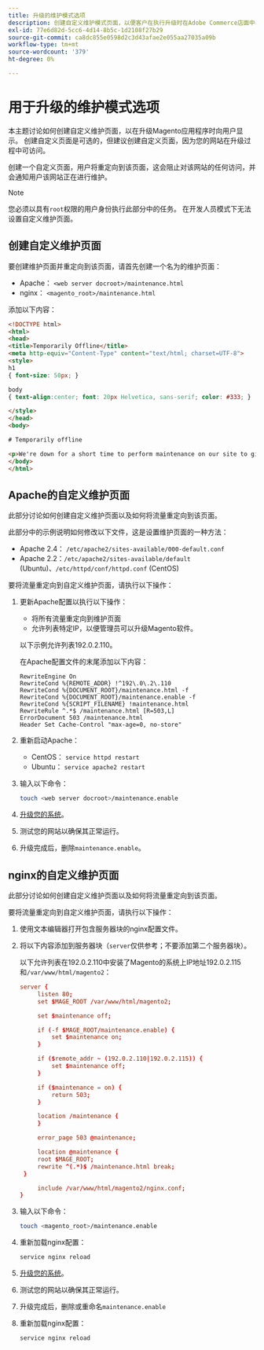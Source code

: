 ```yaml
---
title: 升级的维护模式选项
description: 创建自定义维护模式页面，以便客户在执行升级时在Adobe Commerce店面中看到该页面。
exl-id: 77e6d82d-5cc6-4d14-8b5c-1d2108f27b29
source-git-commit: ca8dc855e0598d2c3d43afae2e055aa27035a09b
workflow-type: tm+mt
source-wordcount: '379'
ht-degree: 0%

---
```


# 用于升级的维护模式选项

本主题讨论如何创建自定义维护页面，以在升级Magento应用程序时向用户显示。 创建自定义页面是可选的，但建议创建自定义页面，因为您的网站在升级过程中可访问。

创建一个自定义页面，用户将重定向到该页面，这会阻止对该网站的任何访问，并会通知用户该网站正在进行维护。

>[!NOTE]
>
>您必须以具有`root`权限的用户身份执行此部分中的任务。 在开发人员模式下无法设置自定义维护页面。

## 创建自定义维护页面

要创建维护页面并重定向到该页面，请首先创建一个名为的维护页面：

- Apache： `<web server docroot>/maintenance.html`
- nginx： `<magento_root>/maintenance.html`

添加以下内容：

```html
<!DOCTYPE html>
<html>
<head>
<title>Temporarily Offline</title>
<meta http-equiv="Content-Type" content="text/html; charset=UTF-8">
<style>
h1
{ font-size: 50px; }

body
{ text-align:center; font: 20px Helvetica, sans-serif; color: #333; }

</style>
</head>
<body>

# Temporarily offline

<p>We're down for a short time to perform maintenance on our site to give you the best possible experience. Check back soon!</p>
</body>
</html>
```

## Apache的自定义维护页面

此部分讨论如何创建自定义维护页面以及如何将流量重定向到该页面。

此部分中的示例说明如何修改以下文件，这是设置维护页面的一种方法：

- Apache 2.4： `/etc/apache2/sites-available/000-default.conf`
- Apache 2.2：`/etc/apache2/sites-available/default` (Ubuntu)、`/etc/httpd/conf/httpd.conf` (CentOS)

要将流量重定向到自定义维护页面，请执行以下操作：

1. 更新Apache配置以执行以下操作：

   - 将所有流量重定向到维护页面
   - 允许列表特定IP，以便管理员可以升级Magento软件。

   以下示例允许列表192.0.2.110。

   在Apache配置文件的末尾添加以下内容：

   ```
   RewriteEngine On
   RewriteCond %{REMOTE_ADDR} !^192\.0\.2\.110
   RewriteCond %{DOCUMENT_ROOT}/maintenance.html -f
   RewriteCond %{DOCUMENT_ROOT}/maintenance.enable -f
   RewriteCond %{SCRIPT_FILENAME} !maintenance.html
   RewriteRule ^.*$ /maintenance.html [R=503,L]
   ErrorDocument 503 /maintenance.html
   Header Set Cache-Control "max-age=0, no-store"
   ```

1. 重新启动Apache：

   - CentOS： `service httpd restart`
   - Ubuntu： `service apache2 restart`

1. 输入以下命令：

   ```bash
   touch <web server docroot>/maintenance.enable
   ```

1. [升级您的系统](../implementation/perform-upgrade.md)。
1. 测试您的网站以确保其正常运行。
1. 升级完成后，删除`maintenance.enable`。

## nginx的自定义维护页面

此部分讨论如何创建自定义维护页面以及如何将流量重定向到该页面。

要将流量重定向到自定义维护页面，请执行以下操作：

1. 使用文本编辑器打开包含服务器块的nginx配置文件。
1. 将以下内容添加到服务器块（`server`仅供参考；不要添加第二个服务器块）。

   以下允许列表在192.0.2.110中安装了Magento的系统上IP地址192.0.2.115和`/var/www/html/magento2`：

   ```conf
   server {
        listen 80;
        set $MAGE_ROOT /var/www/html/magento2;
   
        set $maintenance off;
   
        if (-f $MAGE_ROOT/maintenance.enable) {
            set $maintenance on;
        }
   
        if ($remote_addr ~ (192.0.2.110|192.0.2.115)) {
            set $maintenance off;
        }
   
        if ($maintenance = on) {
            return 503;
        }
   
        location /maintenance {
        }
   
        error_page 503 @maintenance;
   
        location @maintenance {
        root $MAGE_ROOT;
        rewrite ^(.*)$ /maintenance.html break;
    }
   
        include /var/www/html/magento2/nginx.conf;
   }
   ```

1. 输入以下命令：

   ```bash
   touch <magento_root>/maintenance.enable
   ```

1. 重新加载nginx配置：

   ```bash
   service nginx reload
   ```

1. [升级您的系统](../implementation/perform-upgrade.md)。
1. 测试您的网站以确保其正常运行。
1. 升级完成后，删除或重命名`maintenance.enable`
1. 重新加载nginx配置：

   ```bash
   service nginx reload
   ```
